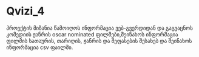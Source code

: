 # Qvizi_4
პროექტის მიზანია წამოიღოს ინფორმაცია ვებ-გვერდიდან და გაგვაცნოს კომედიის ჟანრის oscar nominated ფილმები,შეინახოს ინფორმაცია 
ფილმის სათაურის, თარიღის, ჟანრის და შეფასების შესახებ და შეინახოს ინფორმაცია csv ფაილში.
